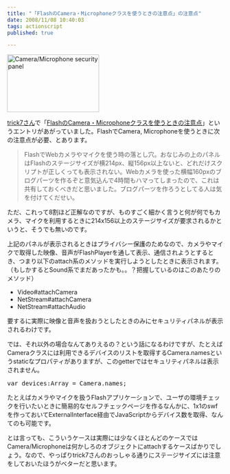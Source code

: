 ```yaml
---
title: "「FlashのCamera・Microphoneクラスを使うときの注意点」の注意点"
date: 2008/11/08 10:40:03
tags: actionscript
published: true

---
```


<p><a href="http://www.flickr.com/photos/katsuma/3011897140/" title="Camera/Microphone security panel by katsuma, on Flickr"><img src="http://farm4.static.flickr.com/3044/3011897140_3bb3703be3_m.jpg" width="214" height="134" alt="Camera/Microphone security panel" /></a></p>

<p><a href="http://www.trick7.com/blog">trick7さん</a>で「<a href="http://www.trick7.com/blog/2008/11/08-004042.php">FlashのCamera・Microphoneクラスを使うときの注意点</a>」というエントリがあがっていました。FlashでCamera, Microphoneを使うときに次の注意点が必要、とあります。</p>


<blockquote>
FlashでWebカメラやマイクを使う時の落とし穴。おなじみの上のパネルはFlashのステージサイズが横214px、縦156px以上ないと、どれだけスクリプトが正しくっても表示されない。Webカメラを使った横幅160pxのブログパーツを作るぞと意気込んで4時間もハマってしまったので、これは共有しておくべきだと思いました。ブログパーツを作ろうとしてる人は気を付けてくだせい。</blockquote>

<p>ただ、これって8割ほど正解なのですが、ものすごく細かく言うと何が何でもカメラ、マイクを利用するときに214x156以上のステージサイズが要求されるかというと、そうでも無いのです。</p>

<p>上記のパネルが表示されるときはプライバシー保護のためなので、カメラやマイクで取得した映像、音声がFlashPlayerを通して表示、通信されようとするとき、つまり以下のattach系のメソッドを実行しようとしたときに表示されます。（もしかするとSound系でまだあったかも。。？把握しているのはこのあたりのメソッド）</p>

<p><ul>
<li>Video#attachCamera</li>
<li>NetStream#attachCamera</li>
<li>NetStream#attachAudio</li>
</ul></p>

<p>要するに実際に映像と音声を扱おうとしたときのみにセキュリティパネルが表示されるわけです。</p>

<p>では、それ以外の場合なんてありえるの？という話になるわけですが、たとえばCameraクラスには利用できるデバイスのリストを取得するCamera.namesというstaticなプロパティがありますが、このgetterではセキュリティパネルは表示されません。</p>

<p><pre>
var devices:Array = Camera.names;
</pre></p>

<p>たとえばカメラやマイクを扱うFlashアプリケーションで、ユーザの環境チェックを行いたいときに簡易的なセルフチェックページを作るなんかに、1x1のswfを作っておいてExternalInterface経由でJavaScriptからデバイス数を取得、なんてのも可能です。</p>

<p>とは言っても、こういうケースは実際には少なくほとんどのケースではCamera/Microphoneは何かしろのオブジェクトにattachするケースばかりでしょう。なので、やっぱりtrick7さんのおっしゃる通りにステージサイズには注意をしておいたほうがベターだと思います。</p>


